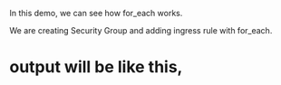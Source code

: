 In this demo, we can see how for_each works.

We are creating Security Group and adding ingress rule with for_each.

# output will be like this,

